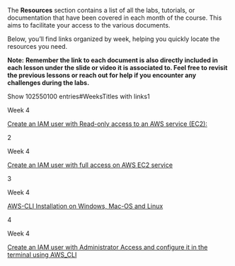 The **Resources** section contains a list of all the labs, tutorials, or documentation that have been covered in each month of the course. This aims to facilitate your access to the various documents.

Below, you’ll find links organized by week, helping you quickly locate the resources you need.

**Note:** **Remember the link to each document is also directly included in each lesson under the slide or video it is associated to. Feel free to revisit the previous lessons or reach out for help if you encounter any challenges during the labs.**

Show 102550100 entries#WeeksTitles with links1

Week 4

[Create an IAM user with Read-only access to an AWS service (EC2):](https://docs.google.com/document/d/1JnmmZ-KVVZu6WPPgkI4dx3Ankqe0brFNscwGYcxx95Y/edit?usp=sharing)

2

Week 4

[Create an IAM user with full access on AWS EC2 service](https://docs.google.com/document/d/1JnmmZ-KVVZu6WPPgkI4dx3Ankqe0brFNscwGYcxx95Y/edit?usp=sharing)

3

Week 4

[AWS-CLI Installation on Windows, Mac-OS and Linux](https://docs.google.com/document/d/1RIYHxaw4Pd-ZYOgTb_z0Q9lQJAE7JO2gpk6XC9l5LUs/edit?usp=sharing)

4

Week 4

[Create an IAM user with Administrator Access and configure it in the terminal using AWS\_CLI](https://docs.google.com/document/d/1spbrSaPJWo9_i4LoI5CO5buDlUacDac7JTNeva-PuWE/edit?usp=sharing)
